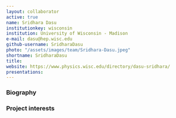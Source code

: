 ```yaml
---
layout: collaborator
active: true
name: Sridhara Dasu
institutionkey: wisconsin
institution: University of Wisconsin - Madison
e-mail: dasu@hep.wisc.edu
github-username: SridharaDasu
photo: "/assets/images/team/Sridhara-Dasu.jpeg"
shortname: SridharaDasu
title: 
website: https://www.physics.wisc.edu/directory/dasu-sridhara/
presentations:
---
```


### Biography


### Project interests


